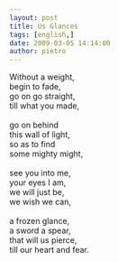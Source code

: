 ```yaml
---
layout: post
title: Us Glances
tags: [english,]
date: 2009-03-05 14:14:00
author: pietro
---
```

Without a weight,<br/>begin to fade,<br/>go on go straight,<br/>till what you made,<br/><br/>go on behind<br/>this wall of light,<br/>so as to find<br/>some mighty might,<br/><br/>see you into me,<br/>your eyes I am,<br/>we will just be,<br/>we wish we can,<br/><br/>a frozen glance,<br/>a sword a spear,<br/>that will us pierce,<br/>till our heart and fear.
